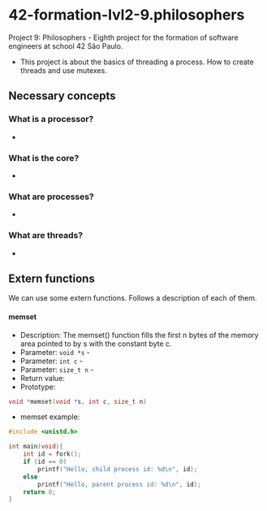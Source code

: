 # 42-formation-lvl2-9.philosophers
Project 9: Philosophers - Eighth project for the formation of software engineers at school 42 São Paulo.

- This project is about the basics of threading a process. How to create threads and use mutexes.

## Necessary concepts

### What is a processor?
- 

### What is the core?
- 

### What are processes?
- 

### What are threads?
- 

## Extern functions
We can use some extern functions. Follows a description of each of them.

#### memset
- Description: The  memset() function fills the first n bytes of the memory area pointed to by s with the constant byte c.
- Parameter: `void *s` - 
- Parameter: `int c` -
- Parameter: `size_t n` -
- Return value: 
- Prototype:
```c
void *memset(void *s, int c, size_t n)
```

- memset example:
```c
#include <unistd.h>

int	main(void){
	int id = fork();
	if (id == 0)
		printf("Hello, child process id: %d\n", id);
	else
		printf("Hello, parent process id: %d\n", id);
	return 0;
}
```
